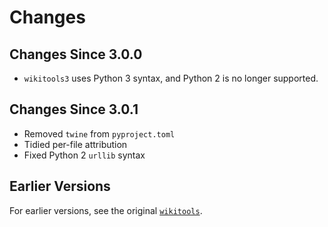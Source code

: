 # Changes

## Changes Since 3.0.0

* `wikitools3` uses Python 3 syntax, and Python 2 is no longer supported.

## Changes Since 3.0.1

* Removed `twine` from `pyproject.toml`
* Tidied per-file attribution
* Fixed Python 2 `urllib` syntax

## Earlier Versions

For earlier versions, see the original [`wikitools`](https://pypi.org/project/wikitools/).
